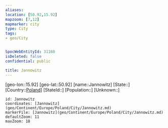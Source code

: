 ```yaml
---
aliases: 
location: [50.92,15.92]
mapzoom: [7,12] 
mapmarker: city 
type: City
tags:
- geo/City


SpocWebEntityId: 31160
isDeleted: false
confidential: public

title: Jannowitz
---
```

[geo-lon::15.92]
[geo-lat::50.92]
[name::Jannowitz]
[State::]
[Country::[Poland](geo/Continent/Europe/Poland.md)]
[StateId::]
[Population::]
[Unknown::]


```leaflet
id: Jannowitz
coordinates: [Jannowitz](geo/Continent/Europe/Poland/City/Jannowitz.md)
markerFile: [Jannowitz](geo/Continent/Europe/Poland/City/Jannowitz.md)
defaultZoom: 11 
maxZoom: 18
```


